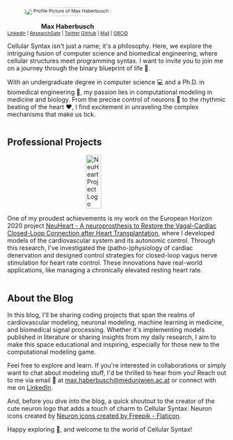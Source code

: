 <div id="welcome_container" style="display: flex; align-items: flex-start; flex-direction:column">
  <div style="margin-right: 10px; font-size:8pt; text-align:center">
    <img src="https://raw.githubusercontent.com/CellularSyntax/cellularsyntax.github.io/main/profile_pic.jfif" alt="Profile Picture of Max Haberbusch" style="width: 85%; border-radius: 50%; margin-top:7px">
    <p style="margin-bottom:0px; font-size:11pt"><strong>Max Haberbusch</strong></p>
      <a href="https://www.linkedin.com/in/max-haberbusch-505625142/" target="_blank">LinkedIn</a> | 
      <a href="https://www.researchgate.net/profile/Max-Haberbusch" target="_blank">ResearchGate</a> | 
      <a href="https://twitter.com/cellular_syntax" target="_blank">Twitter</a>
      <a href="https://github.com/CellularSyntax" target="_blank">GitHub</a> | 
      <a href="mailto:max.haberbusch@meduniwien.ac.at">Mail</a> |
      <a href="https://orcid.org/0000-0003-0712-4893" target="_blank">ORCiD</a>
  </div>
  <div>
    <p>Cellular Syntax isn't just a name; it's a philosophy. Here, we explore the intriguing fusion of computer science and biomedical engineering, where cellular structures meet programming syntax. I want to invite you to join me on a journey through the binary blueprint of life 🧬.</p>
    <p>With an undergraduate degree in computer science 💻 and a Ph.D. in biomedical engineering 🧪, my passion lies in computational modeling in medicine and biology. From the precise control of neurons 🧠 to the rhythmic beating of the heart ❤️, I find excitement in unraveling the complex mechanisms that make us tick.</p>
  </div>
</div>

## Professional Projects
<div id="professional_projects_container" style="display: flex; align-items: center; flex-direction:column">
<img src="https://raw.githubusercontent.com/CellularSyntax/cellularsyntax.github.io/main/neuheart_logo.png" alt="NeuHeart Project Logo" style="width:26%; margin-right:10px">
<p>One of my proudest achievements is my work on the European Horizon 2020 project <a href="https://cordis.europa.eu/project/id/824071" target="_blank">NeuHeart - A neuroprosthesis to Restore the Vagal-Cardiac Closed-Loop Connection after Heart Transplantation</a>, where I developed models of the cardiovascular system and its autonomic control. Through this research, I've investigated the (patho-)physiology of cardiac denervation and designed control strategies for closed-loop vagus nerve stimulation for heart rate control. These innovations have real-world applications, like managing a chronically elevated resting heart rate.</p>
</div>

## About the Blog
<p>In this blog, I'll be sharing coding projects that span the realms of cardiovascular modeling, neuronal modeling, machine learning in medicine, and biomedical signal processing. Whether it's implementing models published in literature or sharing insights from my daily research, I aim to make this space educational and inspiring, especially for those new to the computational modeling game.</p>

<p>Feel free to explore and learn. If you're interested in collaborations or simply want to chat about modeling stuff, I'd be thrilled to hear from you! Reach out to me via email 📧 at <a href="mailto:max.haberbusch@meduniwien.ac.at">max.haberbusch@meduniwien.ac.at</a> or connect with me on <a href="https://www.linkedin.com/in/max-haberbusch-505625142/" target="_blank">LinkedIn</a>.</p>

<p>And, before you dive into the blog, a quick shoutout to the creator of the cute neuron logo that adds a touch of charm to Cellular Syntax: Neuron icons created by <a href="https://www.flaticon.com/free-icons/neuron" title="neuron icons" target="_blank">Neuron icons created by Freepik - Flaticon</a>.</p>

<p>Happy exploring 🚀, and welcome to the world of Cellular Syntax!</p>

